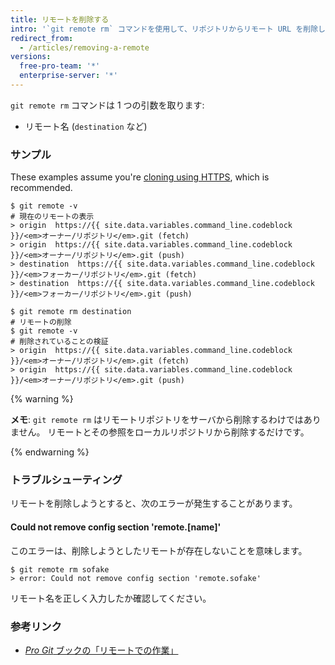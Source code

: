 ```yaml
---
title: リモートを削除する
intro: '`git remote rm` コマンドを使用して、リポジトリからリモート URL を削除します。'
redirect_from:
  - /articles/removing-a-remote
versions:
  free-pro-team: '*'
  enterprise-server: '*'
---
```


`git remote rm` コマンドは 1 つの引数を取ります:

* リモート名 (`destination` など)

### サンプル

These examples assume you're [cloning using HTTPS](/articles/which-remote-url-should-i-use/#cloning-with-https-urls), which is recommended.

```shell
$ git remote -v
# 現在のリモートの表示
> origin  https://{{ site.data.variables.command_line.codeblock }}/<em>オーナー/リポジトリ</em>.git (fetch)
> origin  https://{{ site.data.variables.command_line.codeblock }}/<em>オーナー/リポジトリ</em>.git (push)
> destination  https://{{ site.data.variables.command_line.codeblock }}/<em>フォーカー/リポジトリ</em>.git (fetch)
> destination  https://{{ site.data.variables.command_line.codeblock }}/<em>フォーカー/リポジトリ</em>.git (push)

$ git remote rm destination
# リモートの削除
$ git remote -v
# 削除されていることの検証
> origin  https://{{ site.data.variables.command_line.codeblock }}/<em>オーナー/リポジトリ</em>.git (fetch)
> origin  https://{{ site.data.variables.command_line.codeblock }}/<em>オーナー/リポジトリ</em>.git (push)
```

{% warning %}

**メモ**: `git remote rm` はリモートリポジトリをサーバから削除するわけではありません。  リモートとその参照をローカルリポジトリから削除するだけです。

{% endwarning %}

### トラブルシューティング

リモートを削除しようとすると、次のエラーが発生することがあります。

#### Could not remove config section 'remote.[name]'

このエラーは、削除しようとしたリモートが存在しないことを意味します。

```shell
$ git remote rm sofake
> error: Could not remove config section 'remote.sofake'
```

リモート名を正しく入力したか確認してください。

### 参考リンク

- [_Pro Git_ ブックの「リモートでの作業」](https://git-scm.com/book/en/Git-Basics-Working-with-Remotes)
